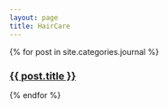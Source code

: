 ```yaml
---
layout: page
title: HairCare
---
```


{% for post in site.categories.journal %}
  <article class="post">
    <small><h1 class="post-title">
      <a href="{{ site.baseurl }}{{ post.url }}">{{ post.title }}</a>
    </h1></small>
  </article>
{% endfor %}
